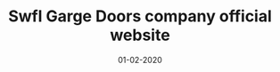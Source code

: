 ---
title: "Swfl Garge Doors company official website"
date: "01-02-2020"
technology: "Gatsby.JS, Netlify"
featuredImage: ../../images/projects/swflnologo.png
link: http://swflgarage.com/

---